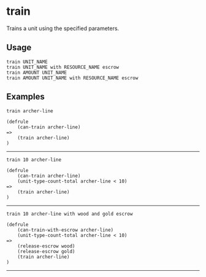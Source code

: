 # train
Trains a unit using the specified parameters.
## Usage
```
train UNIT_NAME
train UNIT_NAME with RESOURCE_NAME escrow
train AMOUNT UNIT_NAME
train AMOUNT UNIT_NAME with RESOURCE_NAME escrow
```
## Examples
```
train archer-line
```
```
(defrule
    (can-train archer-line)
=>
    (train archer-line)
)

```
---
```
train 10 archer-line
```
```
(defrule
    (can-train archer-line)
    (unit-type-count-total archer-line < 10)
=>
    (train archer-line)
)

```
---
```
train 10 archer-line with wood and gold escrow
```
```
(defrule
    (can-train-with-escrow archer-line)
    (unit-type-count-total archer-line < 10)
=>
    (release-escrow wood)
    (release-escrow gold)
    (train archer-line)
)

```
---
